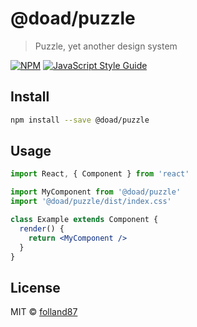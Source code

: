 # @doad/puzzle

> Puzzle, yet another design system

[![NPM](https://img.shields.io/npm/v/@doad/puzzle.svg)](https://www.npmjs.com/package/@doad/puzzle) [![JavaScript Style Guide](https://img.shields.io/badge/code_style-standard-brightgreen.svg)](https://standardjs.com)

## Install

```bash
npm install --save @doad/puzzle
```

## Usage

```jsx
import React, { Component } from 'react'

import MyComponent from '@doad/puzzle'
import '@doad/puzzle/dist/index.css'

class Example extends Component {
  render() {
    return <MyComponent />
  }
}
```

## License

MIT © [folland87](https://github.com/folland87)
